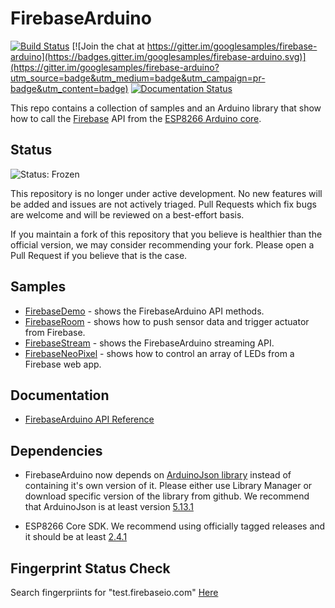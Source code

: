 # FirebaseArduino

[![Build Status](https://travis-ci.org/firebase/firebase-arduino.svg?branch=master)](https://travis-ci.org/firebase/firebase-arduino)
[![Join the chat at https://gitter.im/googlesamples/firebase-arduino](https://badges.gitter.im/googlesamples/firebase-arduino.svg)](https://gitter.im/googlesamples/firebase-arduino?utm_source=badge&utm_medium=badge&utm_campaign=pr-badge&utm_content=badge)
[![Documentation Status](https://readthedocs.org/projects/firebase-arduino/badge/?version=latest)](http://firebase-arduino.readthedocs.io/en/latest/?badge=latest)

This repo contains a collection of samples and an Arduino library that show how to call the [Firebase](https://www.firebase.com/) API from the [ESP8266 Arduino core](https://github.com/esp8266/Arduino).


## Status

![Status: Frozen](https://img.shields.io/badge/Status-Frozen-yellow)

This repository is no longer under active development. No new features will be added and issues are not actively triaged. Pull Requests which fix bugs are welcome and will be reviewed on a best-effort basis.

If you maintain a fork of this repository that you believe is healthier than the official version, we may consider recommending your fork. Please open a Pull Request if you believe that is the case.


## Samples

- [FirebaseDemo](https://github.com/googlesamples/firebase-arduino/tree/master/examples/FirebaseDemo_ESP8266) - shows the FirebaseArduino API methods.
- [FirebaseRoom](https://github.com/googlesamples/firebase-arduino/tree/master/examples/FirebaseRoom_ESP8266) - shows how to push sensor data and trigger actuator from Firebase.
- [FirebaseStream](https://github.com/googlesamples/firebase-arduino/tree/master/examples/FirebaseStream_ESP8266) - shows the FirebaseArduino streaming API.
- [FirebaseNeoPixel](https://github.com/googlesamples/firebase-arduino/tree/master/examples/FirebaseNeoPixel_ESP8266) - shows how to control an array of LEDs from a Firebase web app. 

## Documentation

- [FirebaseArduino API Reference](http://firebase-arduino.readthedocs.io/)

## Dependencies
- FirebaseArduino now depends on [ArduinoJson library](https://github.com/bblanchon/ArduinoJson) instead of containing it's own version of it. Please either use Library Manager or download specific version of the library from github. We recommend that ArduinoJson is at least version [5.13.1](https://github.com/bblanchon/ArduinoJson/tree/v5.13.1)

- ESP8266 Core SDK. We recommend using officially tagged releases and it should be at least [2.4.1](https://github.com/esp8266/Arduino/tree/2.4.1)

## Fingerprint Status Check
Search fingerpriints for "test.firebaseio.com" [Here](https://www.grc.com/fingerprints.htm )

